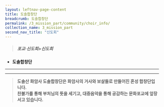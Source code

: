 ```yaml
---
layout: leftnav-page-content
title: 도솔합창단
breadcrumb: 도솔합창단
permalink: /3_mission_part/community/choir_info/
collection_name: 3_mission_part
second_nav_title: "신도회"
---
```


> ##### **포교·신도회>신도회**

* **도솔합창단**
---
---

> **도솔산 화암사 도솔합창단은 화암사의 거사와 보살들로 만들어진 혼성 합창단입니다.**<br>
> **찬불가를 통해 부처님의 뜻을 세기고, 대중음악을 통해 공감하는 문화포교에 앞장 서고 있습니다.**


